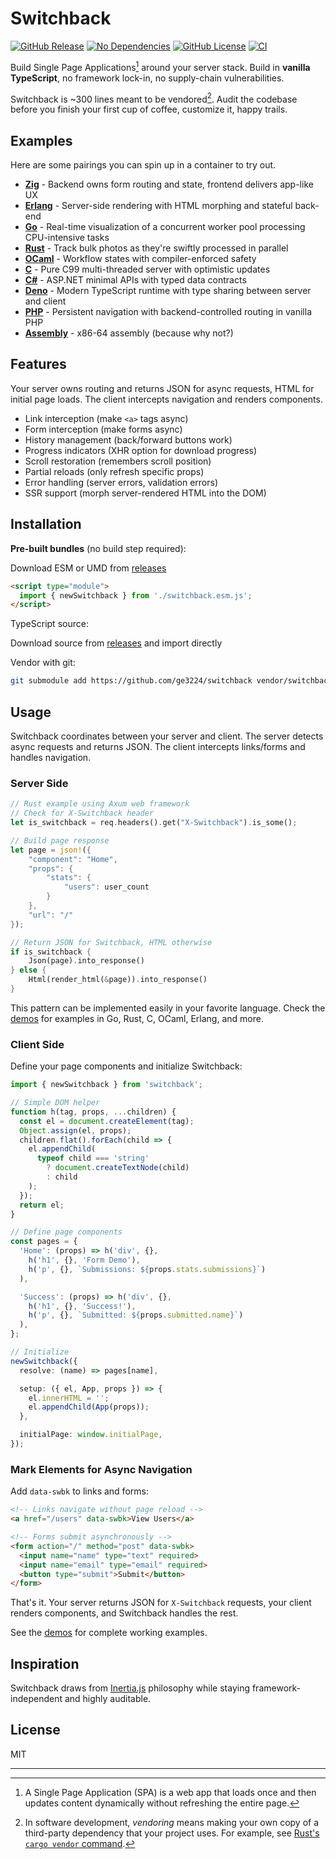 # Switchback

[![GitHub Release](https://img.shields.io/github/v/release/ge3224/switchback)](https://github.com/ge3224/switchback/releases)
[![No Dependencies](https://img.shields.io/badge/dependencies-0-brightgreen.svg)](https://github.com/ge3224/switchback)
[![GitHub License](https://img.shields.io/github/license/ge3224/switchback)](https://github.com/ge3224/switchback/blob/main/LICENSE)
[![CI](https://github.com/ge3224/switchback/actions/workflows/ci.yml/badge.svg)](https://github.com/ge3224/switchback/actions/workflows/ci.yml)

Build Single Page Applications[^1] around your server stack. Build in **vanilla TypeScript**, no framework lock-in, no supply-chain vulnerabilities.

Switchback is ~300 lines meant to be vendored[^2]. Audit the codebase before you finish your first cup of coffee, customize it, happy trails.

## Examples

Here are some pairings you can spin up in a container to try out.

* [**Zig**](examples/demos/zig/) - Backend owns form routing and state, frontend delivers app-like UX
* [**Erlang**](examples/demos/erlang/) - Server-side rendering with HTML morphing and stateful back-end
* [**Go**](examples/demos/go/) - Real-time visualization of a concurrent worker pool processing CPU-intensive tasks
* [**Rust**](examples/demos/rust/) - Track bulk photos as they're swiftly processed in parallel
* [**OCaml**](examples/demos/ocaml/) - Workflow states with compiler-enforced safety
* [**C**](examples/demos/c/) - Pure C99 multi-threaded server with optimistic updates
* [**C#**](examples/demos/csharp/) - ASP.NET minimal APIs with typed data contracts
* [**Deno**](examples/demos/deno/) - Modern TypeScript runtime with type sharing between server and client
* [**PHP**](examples/demos/php/) - Persistent navigation with backend-controlled routing in vanilla PHP
* [**Assembly**](examples/demos/asm/) - x86-64 assembly (because why not?)

## Features

Your server owns routing and returns JSON for async requests, HTML for initial page loads. The client intercepts navigation and renders components. 

- Link interception (make `<a>` tags async)
- Form interception (make forms async)
- History management (back/forward buttons work)
- Progress indicators (XHR option for download progress)
- Scroll restoration (remembers scroll position)
- Partial reloads (only refresh specific props)
- Error handling (server errors, validation errors)
- SSR support (morph server-rendered HTML into the DOM)

## Installation

**Pre-built bundles** (no build step required):

Download ESM or UMD from [releases](https://github.com/ge3224/switchback/releases)

```html
<script type="module">
  import { newSwitchback } from './switchback.esm.js';
</script>
```

TypeScript source:

Download source from [releases](https://github.com/ge3224/switchback/releases) and import directly

Vendor with git:

```bash
git submodule add https://github.com/ge3224/switchback vendor/switchback
```

## Usage

Switchback coordinates between your server and client. The server detects async requests and returns JSON. The client intercepts links/forms and handles navigation.

### Server Side

```rust
// Rust example using Axum web framework
// Check for X-Switchback header
let is_switchback = req.headers().get("X-Switchback").is_some();

// Build page response
let page = json!({
    "component": "Home",
    "props": {
        "stats": {
            "users": user_count
        }
    },
    "url": "/"
});

// Return JSON for Switchback, HTML otherwise
if is_switchback {
    Json(page).into_response()
} else {
    Html(render_html(&page)).into_response()
}
```

This pattern can be implemented easily in your favorite language. Check the [demos](examples/demos/) for examples in Go, Rust, C, OCaml, Erlang, and more.

### Client Side

Define your page components and initialize Switchback:

```typescript
import { newSwitchback } from 'switchback';

// Simple DOM helper
function h(tag, props, ...children) {
  const el = document.createElement(tag);
  Object.assign(el, props);
  children.flat().forEach(child => {
    el.appendChild(
      typeof child === 'string'
        ? document.createTextNode(child)
        : child
    );
  });
  return el;
}

// Define page components
const pages = {
  'Home': (props) => h('div', {},
    h('h1', {}, 'Form Demo'),
    h('p', {}, `Submissions: ${props.stats.submissions}`)
  ),

  'Success': (props) => h('div', {},
    h('h1', {}, 'Success!'),
    h('p', {}, `Submitted: ${props.submitted.name}`)
  ),
};

// Initialize
newSwitchback({
  resolve: (name) => pages[name],

  setup: ({ el, App, props }) => {
    el.innerHTML = '';
    el.appendChild(App(props));
  },

  initialPage: window.initialPage,
});
```

### Mark Elements for Async Navigation

Add `data-swbk` to links and forms:

```html
<!-- Links navigate without page reload -->
<a href="/users" data-swbk>View Users</a>

<!-- Forms submit asynchronously -->
<form action="/" method="post" data-swbk>
  <input name="name" type="text" required>
  <input name="email" type="email" required>
  <button type="submit">Submit</button>
</form>
```

That's it. Your server returns JSON for `X-Switchback` requests, your client renders components, and Switchback handles the rest.

See the [demos](examples/demos/) for complete working examples.

## Inspiration

Switchback draws from [Inertia.js](https://inertiajs.com/) philosophy while staying framework-independent and highly auditable.

## License

MIT

---

[^1]: A Single Page Application (SPA) is a web app that loads once and then updates content dynamically without refreshing the entire page.

[^2]: In software development, _vendoring_ means making your own copy of a third-party dependency that your project uses. For example, see [Rust's `cargo vendor` command](https://doc.rust-lang.org/cargo/commands/cargo-vendor.html).
